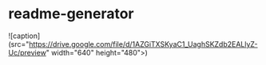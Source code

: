 # readme-generator


![caption](src="https://drive.google.com/file/d/1AZGiTXSKyaC1_UaghSKZdb2EALlyZ-Uc/preview" width="640" height="480">)
